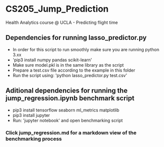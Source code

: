 # CS205_Jump_Prediction
Health Analytics course @ UCLA - Predicting flight time 

## Dependencies for running lasso_predictor.py
- In order for this script to run smoothly make sure you are running python 3.xx
- 'pip3 install numpy pandas scikit-learn'
- Make sure model.pkl is in the same library as the script
- Prepare a test.csv file according to the example in this folder
- Run the script using: 'python lasso_predictor.py test.csv' 


## Aditional dependencies for running the jump_regression.ipynb benchmark script
- pip3 install tensorflow seaborn ml_metrics matplotlib
- pip3 install jupyter
- Run: 'jupyter notebook' and open benchmarking script


### Click jump_regression.md for a markdown view of the benchmarking process
